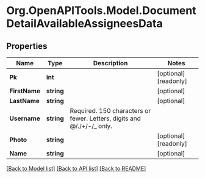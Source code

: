 
# Org.OpenAPITools.Model.DocumentDetailAvailableAssigneesData

## Properties

Name | Type | Description | Notes
------------ | ------------- | ------------- | -------------
**Pk** | **int** |  | [optional] [readonly] 
**FirstName** | **string** |  | [optional] 
**LastName** | **string** |  | [optional] 
**Username** | **string** | Required. 150 characters or fewer. Letters, digits and @/./+/-/_ only. | 
**Photo** | **string** |  | [optional] [readonly] 
**Name** | **string** |  | [optional] 

[[Back to Model list]](../README.md#documentation-for-models)
[[Back to API list]](../README.md#documentation-for-api-endpoints)
[[Back to README]](../README.md)

